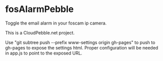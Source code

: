 # fosAlarmPebble
Toggle the email alarm in your foscam ip camera.

This is a CloudPebble.net project.

Use "git subtree push --prefix www-settings origin gh-pages" to push to gh-pages to expose the settings html. Proper configuration will be needed in app.js to point to the exposed URL.
